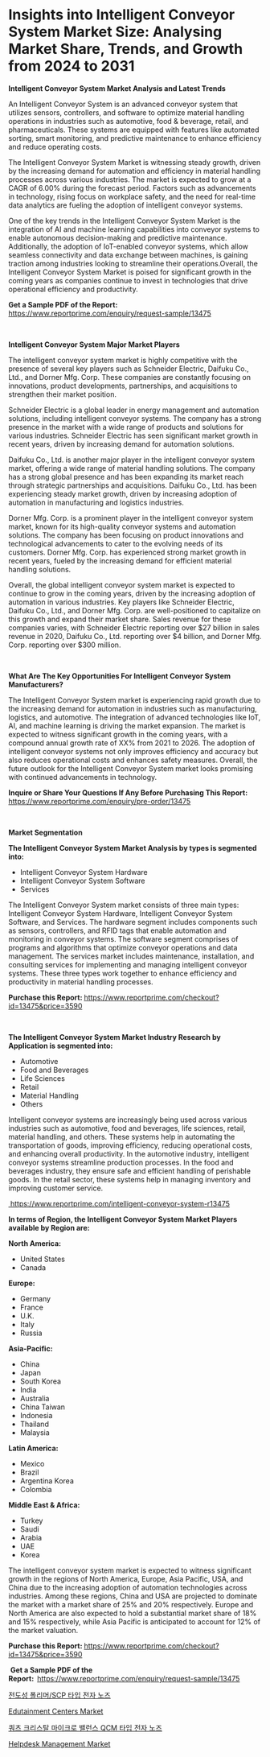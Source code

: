 <p><h1>Insights into Intelligent Conveyor System Market Size: Analysing Market Share, Trends, and Growth from 2024 to 2031</h1></p><p><strong>Intelligent Conveyor System Market Analysis and Latest Trends</strong></p>
<p><p>An Intelligent Conveyor System is an advanced conveyor system that utilizes sensors, controllers, and software to optimize material handling operations in industries such as automotive, food & beverage, retail, and pharmaceuticals. These systems are equipped with features like automated sorting, smart monitoring, and predictive maintenance to enhance efficiency and reduce operating costs.</p><p>The Intelligent Conveyor System Market is witnessing steady growth, driven by the increasing demand for automation and efficiency in material handling processes across various industries. The market is expected to grow at a CAGR of 6.00% during the forecast period. Factors such as advancements in technology, rising focus on workplace safety, and the need for real-time data analytics are fueling the adoption of intelligent conveyor systems.</p><p>One of the key trends in the Intelligent Conveyor System Market is the integration of AI and machine learning capabilities into conveyor systems to enable autonomous decision-making and predictive maintenance. Additionally, the adoption of IoT-enabled conveyor systems, which allow seamless connectivity and data exchange between machines, is gaining traction among industries looking to streamline their operations.Overall, the Intelligent Conveyor System Market is poised for significant growth in the coming years as companies continue to invest in technologies that drive operational efficiency and productivity.</p></p>
<p><strong>Get a Sample PDF of the Report:&nbsp;</strong> <a href="https://www.reportprime.com/enquiry/request-sample/13475">https://www.reportprime.com/enquiry/request-sample/13475</a></p>
<p>&nbsp;</p>
<p><strong>Intelligent Conveyor System Major Market Players</strong></p>
<p><p>The intelligent conveyor system market is highly competitive with the presence of several key players such as Schneider Electric, Daifuku Co., Ltd., and Dorner Mfg. Corp. These companies are constantly focusing on innovations, product developments, partnerships, and acquisitions to strengthen their market position.</p><p>Schneider Electric is a global leader in energy management and automation solutions, including intelligent conveyor systems. The company has a strong presence in the market with a wide range of products and solutions for various industries. Schneider Electric has seen significant market growth in recent years, driven by increasing demand for automation solutions.</p><p>Daifuku Co., Ltd. is another major player in the intelligent conveyor system market, offering a wide range of material handling solutions. The company has a strong global presence and has been expanding its market reach through strategic partnerships and acquisitions. Daifuku Co., Ltd. has been experiencing steady market growth, driven by increasing adoption of automation in manufacturing and logistics industries.</p><p>Dorner Mfg. Corp. is a prominent player in the intelligent conveyor system market, known for its high-quality conveyor systems and automation solutions. The company has been focusing on product innovations and technological advancements to cater to the evolving needs of its customers. Dorner Mfg. Corp. has experienced strong market growth in recent years, fueled by the increasing demand for efficient material handling solutions.</p><p>Overall, the global intelligent conveyor system market is expected to continue to grow in the coming years, driven by the increasing adoption of automation in various industries. Key players like Schneider Electric, Daifuku Co., Ltd., and Dorner Mfg. Corp. are well-positioned to capitalize on this growth and expand their market share. Sales revenue for these companies varies, with Schneider Electric reporting over $27 billion in sales revenue in 2020, Daifuku Co., Ltd. reporting over $4 billion, and Dorner Mfg. Corp. reporting over $300 million.</p></p>
<p>&nbsp;</p>
<p><strong>What Are The Key Opportunities For Intelligent Conveyor System Manufacturers?</strong></p>
<p><p>The Intelligent Conveyor System market is experiencing rapid growth due to the increasing demand for automation in industries such as manufacturing, logistics, and automotive. The integration of advanced technologies like IoT, AI, and machine learning is driving the market expansion. The market is expected to witness significant growth in the coming years, with a compound annual growth rate of XX% from 2021 to 2026. The adoption of intelligent conveyor systems not only improves efficiency and accuracy but also reduces operational costs and enhances safety measures. Overall, the future outlook for the Intelligent Conveyor System market looks promising with continued advancements in technology.</p></p>
<p><strong>Inquire or Share Your Questions If Any Before Purchasing This Report:</strong> <a href="https://www.reportprime.com/enquiry/pre-order/13475">https://www.reportprime.com/enquiry/pre-order/13475</a></p>
<p>&nbsp;</p>
<p><strong>Market Segmentation</strong></p>
<p><strong>The Intelligent Conveyor System Market Analysis by types is segmented into:</strong></p>
<p><ul><li>Intelligent Conveyor System Hardware</li><li>Intelligent Conveyor System Software</li><li>Services</li></ul></p>
<p><p>The Intelligent Conveyor System market consists of three main types: Intelligent Conveyor System Hardware, Intelligent Conveyor System Software, and Services. The hardware segment includes components such as sensors, controllers, and RFID tags that enable automation and monitoring in conveyor systems. The software segment comprises of programs and algorithms that optimize conveyor operations and data management. The services market includes maintenance, installation, and consulting services for implementing and managing intelligent conveyor systems. These three types work together to enhance efficiency and productivity in material handling processes.</p></p>
<p><strong>Purchase this Report:&nbsp;</strong><a href="https://www.reportprime.com/checkout?id=13475&price=3590">https://www.reportprime.com/checkout?id=13475&price=3590</a></p>
<p>&nbsp;</p>
<p><strong>The Intelligent Conveyor System Market Industry Research by Application is segmented into:</strong></p>
<p><ul><li>Automotive</li><li>Food and Beverages</li><li>Life Sciences</li><li>Retail</li><li>Material Handling</li><li>Others</li></ul></p>
<p><p>Intelligent conveyor systems are increasingly being used across various industries such as automotive, food and beverages, life sciences, retail, material handling, and others. These systems help in automating the transportation of goods, improving efficiency, reducing operational costs, and enhancing overall productivity. In the automotive industry, intelligent conveyor systems streamline production processes. In the food and beverages industry, they ensure safe and efficient handling of perishable goods. In the retail sector, these systems help in managing inventory and improving customer service.</p></p>
<p><a href="https://www.reportprime.com/intelligent-conveyor-system-r13475">&nbsp;https://www.reportprime.com/intelligent-conveyor-system-r13475</a></p>
<p><strong>In terms of Region, the Intelligent Conveyor System Market Players available by Region are:</strong></p>
<p>
    <p> <strong> North America: </strong>
        <ul>
            <li>United States</li>
            <li>Canada</li>
        </ul>
        </p> 
    <p> <strong> Europe: </strong>
        <ul>
            <li>Germany</li>
            <li>France</li>
            <li>U.K.</li>
            <li>Italy</li>
            <li>Russia</li>
        </ul>
        </p> 
    <p> <strong> Asia-Pacific: </strong>
        <ul>
            <li>China</li>
            <li>Japan</li>
            <li>South Korea</li>
            <li>India</li>
            <li>Australia</li>
            <li>China Taiwan</li>
            <li>Indonesia</li>
            <li>Thailand</li>
            <li>Malaysia</li>
        </ul>
        </p> 
    <p> <strong> Latin America: </strong>
        <ul>
            <li>Mexico</li>
            <li>Brazil</li>
            <li>Argentina Korea</li>
            <li>Colombia</li>
        </ul>
        </p> 
    <p> <strong> Middle East & Africa: </strong>
        <ul>
            <li>Turkey</li>
            <li>Saudi</li>
            <li>Arabia</li>
            <li>UAE</li>
            <li>Korea</li>
        </ul>
    </p>
    </p>
<p><p>The intelligent conveyor system market is expected to witness significant growth in the regions of North America, Europe, Asia Pacific, USA, and China due to the increasing adoption of automation technologies across industries. Among these regions, China and USA are projected to dominate the market with a market share of 25% and 20% respectively. Europe and North America are also expected to hold a substantial market share of 18% and 15% respectively, while Asia Pacific is anticipated to account for 12% of the market valuation.</p></p>
<p><strong>Purchase this Report: </strong><a href="https://www.reportprime.com/checkout?id=13475&price=3590">https://www.reportprime.com/checkout?id=13475&price=3590</a></p>
<p>&nbsp;<strong>Get a Sample PDF of the Report:&nbsp;&nbsp;</strong><a href="https://www.reportprime.com/enquiry/request-sample/13475">https://www.reportprime.com/enquiry/request-sample/13475</a></p>
<p><strong></strong></p>
<p><p><a href="https://github.com/konokaryan/Market-Research-Report-List-1/blob/main/4191109122611.md">전도성 폴리머/SCP 타입 전자 노즈</a></p><p><a href="https://github.com/ayamgoreng5458/Market-Research-Report-List-1/blob/main/edutainment-centers-market.md">Edutainment Centers Market</a></p><p><a href="https://github.com/mithunmistry2258/Market-Research-Report-List-1/blob/main/9606394122610.md">쿼츠 크리스탈 마이크로 밸런스 QCM 타입 전자 노즈</a></p><p><a href="https://github.com/nigngrjl95/Market-Research-Report-List-1/blob/main/helpdesk-management-market.md">Helpdesk Management Market</a></p></p>